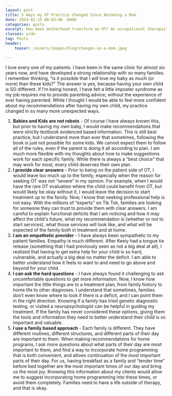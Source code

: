 ```yaml
---
layout: post
title: 5 Ways my OT Practice Changed Since Becoming a Mom
date: 2024-02-15 08:03:00 -0400
categories: posts
excerpt: How does motherhood transform an OT? An occupational therapist shares 5 profound ways her practice evolved after becoming a mom, offering deeper empathy, clearer answers, and a family-based approach.
classes: wide
tag: Posts
header:
    teaser: /assets/images/blog/changes-as-a-mom.jpeg

---
```


I love every one of my patients. I have been in the same clinic for almost six years now, and have developed a strong relationship with so many families. I remember thinking, “is it possible that I will love my baby as much (or more) than these kids?” The answer is yes, because having your own child is SO different. If I’m being honest, I have felt a little imposter syndrome as my job requires me to provide parenting advice; without the experience of ever having parented. While I thought I would be able to feel more confident about my recommendations after having my own child, my practice changed in so many more unexpected ways.

1. **Babies and Kids are not robots** - Of course I have always known this, but prior to having my own baby, I would make recommendations that were strictly textbook evidenced based information. This is still best practice, but I understand more than ever that sometimes, following the book is just not possible for some kids. We cannot expect them to follow all of the rules, even if the parent is doing it all according to plan. I am much more flexible with my thoughts about how to make suggestions work for each specific family. While there is always a “best choice” that may work for most, every child deserves their own plan.
2. **I provide clear answers** - Prior to being on the patient side of OT, I would leave too much up to the family, especially when the reason for seeking OT was not “severe” in my opinion. For example, when I would have the rare OT evaluation where the child could benefit from OT, but would likely be okay without it, I would leave the decision to start treatment up to the family. Now, I know that seeking professional help is not easy. With the millions of “experts” on Tik Tok, families are looking for someone they can trust to provide them with clear answers. I am careful to explain functional deficits that I am noticing and how it may affect the child's future, what my recommendation is (whether or not to start services), what those services will look like, and what will be expected of the family both in treatment and at home.
3. **I am an empathetic provider** - I have always been sympathetic to my patient families. Empathy is much different. After Keely had a tongue tie release (something that I had previously seen as not a big deal at all), I realized that having to get extra help for your child is so hard, vulnerable, and actually a big deal no matter the deficit. I am able to better understand how it feels to want to and need to go above and beyond for your child.
4. **I can ask the hard questions** - I have always found it challenging to ask uncomfortable questions to get more information. Now, I know how important the little things are to a treatment plan, from family history to home life to other diagnoses. I understand that sometimes, families don’t even know where to look if there is a deficit, and I can point them in the right direction. Knowing if a family has tried genetic diagnostic testing, or visited a neuropsychologist can be helpful in guiding my treatment. If the family has never considered these options, giving them the tools and information they need to better understand their child is so important and valuable.
5. **I use a family based approach** - Each family is different. They have different routines, different structures, and different parts of their day are important to them. When making recommendations for home programs, I ask more questions about what parts of their day are most important to them, and find a way to incorporate home programming that is both convenient, and allows continuation of the most important parts of their day. For us, having breakfast as a family and “tender time” before bed together are the most important times of our day and bring us the most joy. Knowing this information about my clients would allow me to suggest incorporating home programming into these times, or avoid them completely. Families need to have a life outside of therapy, and that is okay.
